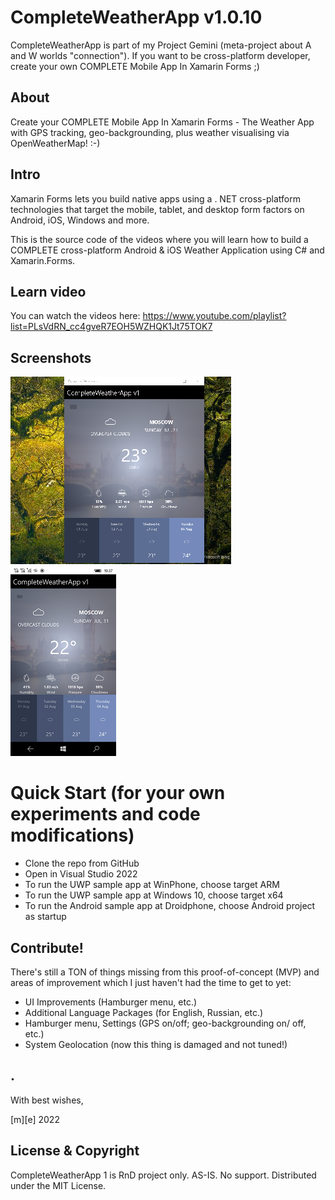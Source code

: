 # CompleteWeatherApp v1.0.10

CompleteWeatherApp is part of my Project Gemini (meta-project about A and W worlds "connection"). 
If you want to be cross-platform developer, create your own COMPLETE Mobile App In Xamarin Forms ;)

## About
Create your COMPLETE Mobile App In Xamarin Forms - The Weather App with GPS tracking, geo-backgrounding, plus weather visualising via OpenWeatherMap! :-)

## Intro
Xamarin Forms lets you build native apps using a . NET cross-platform technologies that target the mobile, tablet, and desktop form factors on Android, iOS, Windows and more. 

This is the source code of the videos where you will learn how to build a COMPLETE cross-platform Android & iOS Weather Application using C# and Xamarin.Forms.

## Learn video
You can watch the videos here: https://www.youtube.com/playlist?list=PLsVdRN_cc4gveR7EOH5WZHQK1Jt75TOK7

## Screenshots
![screenshot1](Images/desktop.png)
![screenshot2](Images/mobile.png)


# Quick Start (for your own experiments and code modifications)
- Clone the repo from GitHub
- Open in Visual Studio 2022
- To run the UWP sample app at WinPhone, choose target ARM
- To run the UWP sample app at Windows 10, choose target  x64 
- To run the Android sample app at Droidphone, choose Android project as startup


## Contribute!
There's still a TON of things missing from this proof-of-concept (MVP) and areas of improvement 
which I just haven't had the time to get to yet:
- UI Improvements (Hamburger menu, etc.)
- Additional Language Packages (for English, Russian, etc.)
- Hamburger menu, Settings (GPS on/off; geo-backgrounding on/ off, etc.)
- System Geolocation (now this thing is damaged and not tuned!)


## .
With best wishes,

  [m][e] 2022


## License & Copyright

CompleteWeatherApp 1 is RnD project only. AS-IS. No support. Distributed under the MIT License.  
